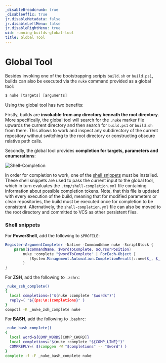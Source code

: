 ```yaml
---
_disableBreadcrumb: true
_disableAffix: true
jr.disableMetadata: false
jr.disableLeftMenu: false
jr.disableRightMenu: true
uid: running-builds-global-tool
title: Global Tool
---
```


# Global Tool

Besides invoking one of the bootstrapping scripts `build.sh` or `build.ps1`, builds can also be executed via the `nuke` command provided as a global tool:

```powershell
$ nuke [targets] [arguments]
```

Using the global tool has two benefits:

Firstly, builds are **invokable from any directory beneath the root directory**. More specifically, the global tool will search for the `.nuke` marker file upwards the current directory and then search for `build.ps1` or `build.sh` from there. This allows to work and inspect any subdirectory of the current repository without switching to the root directory or constructing obscure relative path calls.

Secondly, the global tool provides **completion for targets, parameters and enumerations**:

![Shell-Completion](~/images/shell-completion.gif)

In order for completion to work, one of the [shell snippets](#shell-snippets) must be installed. These shell snippets are used to pass the current input to the global tool, which in turn evaluates the `.tmp/shell-completion.yml` file containing information about possible completion tokens. Note, that this file is updated with every execution of the build, meaning that for modified parameters or clean repositories, the build must be executed once for completion to be consistent. Alternatively, the `shell-completion.yml` file can also be moved to the root directory and committed to VCS as other persistent files.

### Shell snippets

For **PowerShell**, add the following to `$PROFILE`:
```powershell
Register-ArgumentCompleter -Native -CommandName nuke -ScriptBlock {
    param($commandName, $wordToComplete, $cursorPosition)
        nuke :complete "$wordToComplete" | ForEach-Object {
           [System.Management.Automation.CompletionResult]::new($_, $_, 'ParameterValue', $_)
        }
}
```

For **ZSH**, add the following to `.zshrc`:
```bash
_nuke_zsh_complete()
{
  local completions=("$(nuke :complete "$words")")
  reply=( "${(ps:\n:)completions}" )
}
compctl -K _nuke_zsh_complete nuke
```

For **BASH**, add the following to `.bashrc`:
```bash
_nuke_bash_complete()
{
  local word=${COMP_WORDS[COMP_CWORD]}
  local completions="$(nuke :complete "${COMP_LINE}")"
  COMPREPLY=( $(compgen -W "$completions" -- "$word") )
}
complete -f -F _nuke_bash_complete nuke
```
